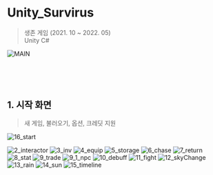 # Unity_Survirus
> 생존 게임 (2021. 10 ~ 2022. 05) <br/>
> Unity C# <br/>

![MAIN](https://user-images.githubusercontent.com/87380790/176414953-da306067-9f11-435e-b8ae-02ecbb68ad79.PNG)

<br/>
<br/>
<br/>
  
## 1. 시작 화면
> 새 게임, 불러오기, 옵션, 크레딧 지원 
> 
![16_start](https://user-images.githubusercontent.com/87380790/176414053-aaaf6ba3-9c42-49f5-82d6-622bbe4cea4e.gif)

![2_interactor](https://user-images.githubusercontent.com/87380790/176413883-80c67438-98c8-42f5-8a47-3441e9b0cf4e.gif)
![3_inv](https://user-images.githubusercontent.com/87380790/176413923-d181ae42-f7f1-4c40-a0b8-b0d4025f9c24.gif)
![4_equip](https://user-images.githubusercontent.com/87380790/176413932-6d113e92-ef75-46ad-b373-aba31583ab0c.gif)
![5_storage](https://user-images.githubusercontent.com/87380790/176413942-1c0c5b69-7ef5-401e-91c4-a9d33320c39e.gif)
![6_chase](https://user-images.githubusercontent.com/87380790/176413945-0d5c5f14-acc4-4e76-afde-e200f5625a7d.gif)
![7_return](https://user-images.githubusercontent.com/87380790/176413953-a8f5b0b8-d8d9-4449-b7cf-b60af3bac344.gif)
![8_stat](https://user-images.githubusercontent.com/87380790/176413960-6ae0a0a0-9275-455a-8b4b-d4ffac4444dd.gif)
![9_trade](https://user-images.githubusercontent.com/87380790/176413977-a92bbcf7-3f76-4f9f-8b0c-a4190efe1564.gif)
![9_1_npc](https://user-images.githubusercontent.com/87380790/176413982-9d0e9360-300b-4bdc-8d7b-8fd6790c59b6.gif)
![10_debuff](https://user-images.githubusercontent.com/87380790/176413988-ac4343d3-2297-40a3-b379-4bb568273f94.gif)
![11_fight](https://user-images.githubusercontent.com/87380790/176413994-d4ed0a59-4ba1-4348-9767-c8ae611eb085.gif)
![12_skyChange](https://user-images.githubusercontent.com/87380790/176414004-a24eb7bb-e3ff-4409-a6b5-baf5eb78f5e7.gif)
![13_rain](https://user-images.githubusercontent.com/87380790/176414023-61ea3087-770f-481c-91d9-d945778bf651.gif)
![14_sun](https://user-images.githubusercontent.com/87380790/176414036-5c083b02-a9d4-47b5-ad5d-ec7245801289.gif)
![15_timeline](https://user-images.githubusercontent.com/87380790/176414043-b6bc5fdb-25cc-4287-9d6c-0d32e6e03b40.gif)























